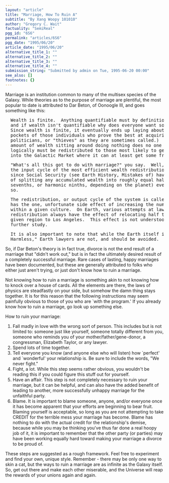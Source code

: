 ```yaml
---
layout: "article"
title: "Marriage, How To Ruin A"
subtitle: "By Xang Woopy 101010"
author: "Gregory C. Wait"
factuality: "SemiReal"
pgg_id: "6S6"
permalink: "articles/6S6"
pgg_date: "1995/06/20"
article_date: "1995/06/20"
alternative_title_1: ""
alternative_title_2: ""
alternative_title_3: ""
alternative_title_4: ""
submission_string: "Submitted by admin on Tue, 1995-06-20 00:00"
see_also: []
footnotes: {}
---
```

<div>
<p>Marriage is an institution common to many of the multisex species of the Galaxy. While theories as to the purpose of marriage are plentiful, the most popular to date is attributed to Dar Beton, of Oonoogle III, and goes something like this:</p>
<pre>
  Wealth is finite.  Anything quantifiable must by definition be finite,
  and if wealth isn't quantifiable why does everyone want so much of it?
  Since wealth is finite, it eventually ends up laying about in the
  pockets of those individuals who prove the best at acquiring it (usually
  politicians, or "thieves" as they are sometimes called.)  A finite
  amount of wealth sitting around doing nothing does no one good, and
  logically must be redistributed to those most likely to get it out
  into the Galactic Market where it can at least get some fresh air.
</pre>
<pre>
  "What's all this got to do with marriage?" you say.  Well, marriage is
  the input cycle of the most efficient wealth redistribution system
  since Social Security (see Earth History, Mistakes of) having the effect
  of splitting any accumulated wealth into roughly equal halves (or thirds,
  sevenths, or harmonic ninths, depending on the planet) every few years or
  so.
</pre>
<pre>
  The redistribution, or output cycle of the system is called divorce, and
  has the one, unfortunate side effect of increasing the number of lawyers
  within a given culture.  On Earth, various attempts at lawyer
  redistribution always have the effect of relocating half the lawyers in a
  given region to Los Angeles.  This effect is not understood, and deserves
  further study.
</pre>
<pre>
  It is also important to note that while the Earth itself is "Mostly
  Harmless," Earth lawyers are not, and should be avoided.
</pre>
<p>So, if Dar Beton's theory is in fact true, divorce is not the end result of a marriage that "didn't work out," but is in fact the ultimately desired result of a completely successful marriage. Rare cases of lasting, happy marriages have been documented, but these are generally attributed to folks who either just aren't trying, or just don't know how to ruin a marriage.</p>
<p>Not knowing how to ruin a marriage is something akin to not knowing how to knock over a house of cards. All the elements are there, the laws of physics are steadfastly on your side, but somehow the damn thing stays together. It is for this reason that the following instructions may seem painfully obvious to those of you who are `with the program.' If you already know how to ruin a marriage, go look up something else.</p>
<p>How to ruin your marriage:</p>
<ol>
<li value="1">Fall madly in love with the wrong sort of person. This includes but is not limited to: someone just like yourself, someone totally different from you, someone who reminds you of your mother/father/gene-donor, a congressman, Elizabeth Taylor, or any lawyer.</li>
<li value="2">Spend lots of time together.</li>
<li value="3">Tell everyone you know (and anyone else who will listen) how `perfect' and `wonderful' your relationship is. Be sure to include the words, "We never fight."</li>
<li value="4">Fight, a lot. While this step seems rather obvious, you wouldn't be reading this if you could figure this stuff out for yourself.</li>
<li value="5">Have an affair. This step is not completely necessary to ruin your marriage, but it can be helpful, and can also have the added benefit of leading to another, more successfully unhappy marriage for the unfaithful party.</li>
<li value="6">Blame. It is important to blame someone, anyone, and/or everyone once it has become apparent that your efforts are beginning to bear fruit.<br>
Blaming yourself is acceptable, so long as you are not attempting to take CREDIT for the terrible mess your marriage has become. Blame has nothing to do with the actual credit for the relationship's demise, because while you may be thinking you've thus far done a real hoopy job of it, it is important to remember that the other party (or parties) may have been working equally hard toward making your marriage a divorce to be proud of.</li>
</ol>
<p>These steps are suggested as a rough framework. Feel free to experiment and find your own, unique style. Remember - there may be only one way to skin a cat, but the ways to ruin a marriage are as infinite as the Galaxy itself. So, get out there and make each other miserable, and the Universe will reap the rewards of your unions again and again. <!--Amazon_CLS_IM_END--></p>
</div>

